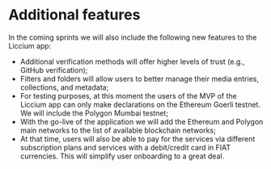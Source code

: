 # Additional features

In the coming sprints we will also include the following new features to the Liccium app:

* Additional verification methods will offer higher levels of trust (e.g., GitHub verification);
* Filters and folders will allow users to better manage their media entries, collections, and metadata;
* For testing purposes, at this moment the users of the MVP of the Liccium app can only make declarations on the Ethereum Goerli testnet. We will include the Polygon Mumbai testnet;
* With the go-live of the application we will add the Ethereum and Polygon main networks to the list of available blockchain networks;
* At that time, users will also be able to pay for the services via different subscription plans and services with a debit/credit card in FIAT currencies. This will simplify user onboarding to a great deal.

